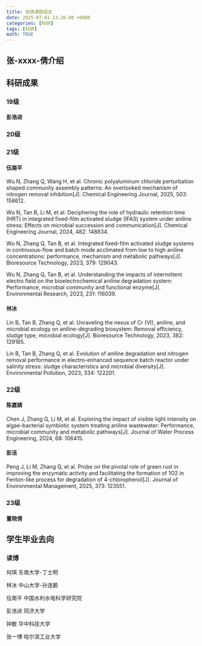 ```yaml
---
title: 张倩课题组志
date: 2025-07-01 13:26:00 +0800
categories: [科研]
tags: [科研]
math: TRUE
---
```


## 张-xxxx-倩介绍
## 科研成果
### 19级
#### 彭浩进
### 20级
### 21级
#### 伍南平
Wu N, Zhang Q, Wang H, et al. Chronic polyaluminum chloride perturbation shaped community assembly patterns: An overlooked mechanism of nitrogen removal inhibition[J]. Chemical Engineering Journal, 2025, 503: 158612.

Wu N, Tan B, Li M, et al. Deciphering the role of hydraulic retention time (HRT) in integrated fixed-film activated sludge (IFAS) system under aniline stress: Effects on microbial succession and communication[J]. Chemical Engineering Journal, 2024, 482: 148834.

Wu N, Zhang Q, Tan B, et al. Integrated fixed-film activated sludge systems in continuous-flow and batch mode acclimated from low to high aniline concentrations: performance, mechanism and metabolic pathways[J]. Bioresource Technology, 2023, 379: 129043.

Wu N, Zhang Q, Tan B, et al. Understanding the impacts of intermittent electro field on the bioelectrochemical aniline degradation system: Performance, microbial community and functional enzyme[J]. Environmental Research, 2023, 231: 116039.

#### 林冰
Lin B, Tan B, Zhang Q, et al. Unraveling the nexus of Cr (VI), aniline, and microbial ecology on aniline-degrading biosystem: Removal efficiency, sludge type, microbial ecology[J]. Bioresource Technology, 2023, 382: 129185.

Lin B, Tan B, Zhang Q, et al. Evolution of aniline degradation and nitrogen removal performance in electro-enhanced sequence batch reactor under salinity stress: sludge characteristics and microbial diversity[J]. Environmental Pollution, 2023, 334: 122201.
### 22级
#### 陈嘉婧
Chen J, Zhang Q, Li M, et al. Exploring the impact of visible light intensity on algae-bacterial symbiotic system treating aniline wastewater: Performance, microbial community and metabolic pathways[J]. Journal of Water Process Engineering, 2024, 68: 106415.
#### 彭洁
Peng J, Li M, Zhang Q, et al. Probe on the pivotal role of green rust in improving the enzymatic activity and facilitating the formation of 1O2 in Fenton-like process for degradation of 4-chlorophenol[J]. Journal of Environmental Management, 2025, 373: 123551.
### 23级
#### 董晓倩

## 学生毕业去向
### 读博
何琪  东南大学-丁士明

林冰  中山大学-孙连鹏

伍南平 中国水利水电科学研究院

彭浩进 同济大学

钟敏 华中科技大学

张一博 哈尔滨工业大学
